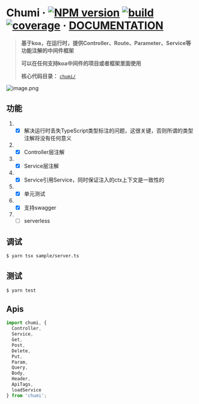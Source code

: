 # Chumi · [![NPM version](https://img.shields.io/npm/v/chumi.svg)](https://www.npmjs.com/package/chumi) [![build](https://img.shields.io/circleci/build/github/chumijs/chumi/master.svg)](https://circleci.com/gh/chumijs/chumi) [![coverage](https://img.shields.io/codecov/c/github/chumijs/chumi/master.svg)](https://app.codecov.io/gh/chumijs/chumi/tree/master) · [DOCUMENTATION](https://juejin.cn/post/7208099384071192635)

> **基于koa，在运行时，提供Controller、Route、Parameter、Service等功能注解的中间件框架**
>
> **可以在任何支持koa中间件的项目或者框架里面使用**
>
> **核心代码目录：** [`chumi/`](./chumi/)

![image.png](https://s1.ax1x.com/2023/03/09/ppnJJeA.png)



## 功能
1. - [x] 解决运行时丢失TypeScript类型标注的问题，这很关键，否则所谓的类型注解将没有任何意义
2. - [x] Controller层注解
3. - [x] Service层注解
4. - [x] Service引用Service，同时保证注入的ctx上下文是一致性的
5. - [x] 单元测试
6. - [x] 支持swagger
7. - [ ] serverless

## 调试

```sh
$ yarn tsx sample/server.ts
```

## 测试

```sh
$ yarn test
```

## Apis

```ts
import chumi, {
  Controller,
  Service,
  Get,
  Post,
  Delete,
  Put,
  Param,
  Query,
  Body,
  Header,
  ApiTags,
  loadService
} from 'chumi';
```
